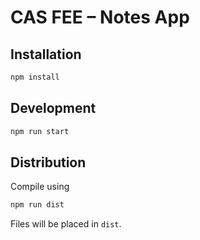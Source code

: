 # CAS FEE – Notes App
## Installation

```bash
npm install
```

## Development

```bash
npm run start
```

## Distribution
Compile using

```bash
npm run dist
```

Files will be placed in `dist`.